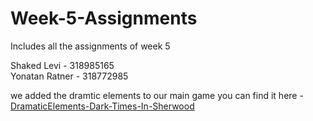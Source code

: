 # Week-5-Assignments

Includes all the assignments of week 5

Shaked Levi - 318985165 </br>
Yonatan Ratner - 318772985 </br>

we added the dramtic elements to our main game you can find it here - [DramaticElements-Dark-Times-In-Sherwood](https://github.com/HolyTrie/Dark-Times-In-Sherwood/blob/main/dramatic-elements.md)
